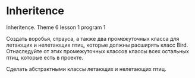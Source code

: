 # Inheritence
Inheritence. Theme 6 lesson 1 program 1

Создать воробья, страуса, а также два промежуточных класса для летающих 
и нелетающих птиц, которые должны расширять класс Bird. 
Отнаследуйте от этих промежуточных классов классы всех остальных птиц, которые есть в проекте.

Сделать абстрактными классы летающих и нелетающих птиц.